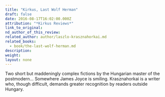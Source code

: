 ```yaml
---
title: "Kirkus, Last Wolf Herman"
draft: false
date: 2016-08-17T16:02:00.000Z
attribution: "*Kirkus Reviews*"
link_to_original:
nd_author_of_this_review:
related_author: author/laszlo-krasznahorkai.md
related_books:
  - book/the-last-wolf-herman.md
description:
weight:
layout: none
---
```

Two short but maddeningly complex fictions by the Hungarian master of the postmodern… Somewhere James Joyce is smiling. Krasznahorkai is a writer who, though difficult, demands greater recognition by readers outside Hungary.

